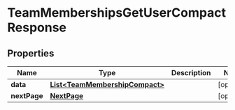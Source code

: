 

# TeamMembershipsGetUserCompactResponse


## Properties

| Name | Type | Description | Notes |
|------------ | ------------- | ------------- | -------------|
|**data** | [**List&lt;TeamMembershipCompact&gt;**](TeamMembershipCompact.md) |  |  [optional] |
|**nextPage** | [**NextPage**](NextPage.md) |  |  [optional] |



